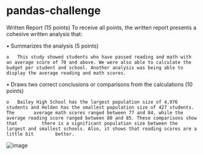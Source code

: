# pandas-challenge
Written Report (15 points)
To receive all points, the written report presents a cohesive written analysis that:

•	Summarizes the analysis (5 points)
  
    o	This study showed students who have passed reading and math with an average score of 70 and above. We were also able to calculate the       budget per student and school. Another analysis was being able to display the average reading and math scores.

•	Draws two correct conclusions or comparisons from the calculations (10 points)
  
    o	Bailey High School has the largest population size of 4,976 students and Holden has the smallest population size of 427 students. The       average math scores ranged between 77 and 84, while the average reading score ranged between 80 and 85. These comparisons show that         there is a significant population size between the largest and smallest schools. Also, it shows that reading scores are a little bit        better.
![image](https://github.com/allen048/pandas-challenge/assets/143147687/5de987c6-9e95-4049-9501-c0eb12da1412)
